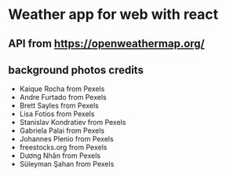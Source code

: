 # Weather app for web with react

## API from https://openweathermap.org/

## background photos credits

- Kaique Rocha from Pexels
- Andre Furtado from Pexels
- Brett Sayles from Pexels
- Lisa Fotios from Pexels
- Stanislav Kondratiev from Pexels
- Gabriela Palai from Pexels
- Johannes Plenio from Pexels
- freestocks.org from Pexels
- Dương Nhân from Pexels
- Süleyman Şahan from Pexels
